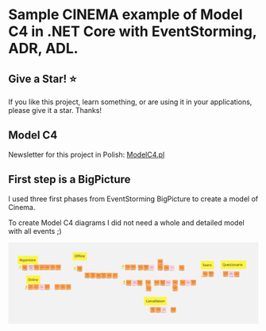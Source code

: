 Sample **CINEMA** example of Model C4 in .NET Core with EventStorming, ADR, ADL.
==============================================================

## Give a Star! :star:
If you like this project, learn something, or are using it in your applications, please give it a star. Thanks!

## Model C4

Newsletter for this project in Polish: [ModelC4.pl](https://modelc4.pl)

## First step is a BigPicture
I used three first phases from EventStorming BigPicture to create a model of Cinema.

To create Model C4 diagrams I did not need a whole and detailed model with all events ;)

![EventStorming](images/cinema_event_storming_first_session.png)